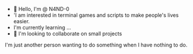 - 👋 Hello, I'm @ N4ND-0
- 'I am interested in terminal games and scripts to make people's lives easier.
- I'm currently learning ...
- 💞️ I'm looking to collaborate on small projects

I'm just another person wanting to do something when I have nothing to do.
